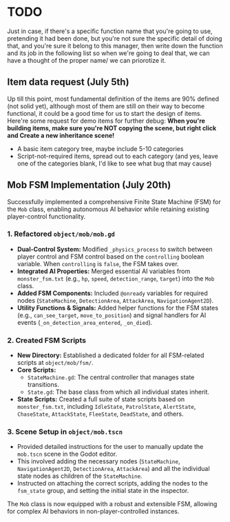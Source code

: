 # TODO
Just in case, if there's a specific function name that you're going to use, pretending it had been 
done, but you're not sure the specific detail of doing that, and you're sure it belong to this manager,
then write down the function and its job in the following list so when we're going to deal that, 
we can have a thought of the proper name/ we can priorotize it.

## Item data request (July 5th)
Up till this point, most fundamental definition of the items are 90% defined (not solid yet), 
although most of them are still on their way to become functional, it could be a good time 
for us to start the design of items. Here're some request for demo items for further debug:
**When you're building items, make sure you're NOT copying the scene, but right click and Create a new inheritance scene!**
- A basic item category tree, maybe include 5-10 categories
- Script-not-required items, spread out to each category (and yes, leave one of the categories blank, I'd like to see what bug that may cause)

## Mob FSM Implementation (July 20th)
Successfully implemented a comprehensive Finite State Machine (FSM) for the `Mob` class, enabling autonomous AI behavior while retaining existing player-control functionality.

### 1. Refactored `object/mob/mob.gd`
- **Dual-Control System:** Modified `_physics_process` to switch between player control and FSM control based on the `controlling` boolean variable. When `controlling` is `false`, the FSM takes over.
- **Integrated AI Properties:** Merged essential AI variables from `monster_fsm.txt` (e.g., `hp`, `speed`, `detection_range`, `target`) into the `Mob` class.
- **Added FSM Components:** Included `@onready` variables for required nodes (`StateMachine`, `DetectionArea`, `AttackArea`, `NavigationAgent2D`).
- **Utility Functions & Signals:** Added helper functions for the FSM states (e.g., `can_see_target`, `move_to_position`) and signal handlers for AI events (`_on_detection_area_entered`, `_on_died`).

### 2. Created FSM Scripts
- **New Directory:** Established a dedicated folder for all FSM-related scripts at `object/mob/fsm/`.
- **Core Scripts:**
    - `StateMachine.gd`: The central controller that manages state transitions.
    - `State.gd`: The base class from which all individual states inherit.
- **State Scripts:** Created a full suite of state scripts based on `monster_fsm.txt`, including `IdleState`, `PatrolState`, `AlertState`, `ChaseState`, `AttackState`, `FleeState`, `DeadState`, and others.

### 3. Scene Setup in `object/mob.tscn`
- Provided detailed instructions for the user to manually update the `mob.tscn` scene in the Godot editor.
- This involved adding the necessary nodes (`StateMachine`, `NavigationAgent2D`, `DetectionArea`, `AttackArea`) and all the individual state nodes as children of the `StateMachine`.
- Instructed on attaching the correct scripts, adding the nodes to the `fsm_state` group, and setting the initial state in the inspector.

The `Mob` class is now equipped with a robust and extensible FSM, allowing for complex AI behaviors in non-player-controlled instances.